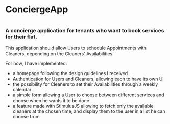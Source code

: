 <h1>ConciergeApp<h1>

<h3>A concierge application for tenants who want to book services for their flat.</h3>

This application should allow Users to schedule Appointments with Cleaners, depending on the Cleaners' Availabilities.

For now, I have implemented:
- a homepage following the design guidelines I received
- Authentication for Users and Cleaners, allowing each to have its own UI
- the possibility for Cleaners to set their Availabilities through a weekly calendar
- a simple form allowing a User to choose between different services and choose when he wants it to be done
- a feature made with StimulusJS allowing to fetch only the available cleaners at the chosen time, and display them to the user in a list he can choose from
